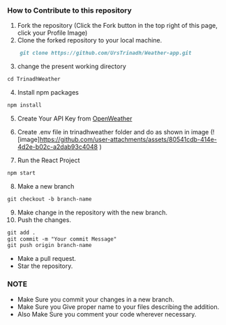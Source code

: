 ### How to Contribute to this repository

1. Fork the repository (Click the Fork button in the top right of this page, click your Profile Image)
2. Clone the forked repository to your local machine.

```markdown
    git clone https://github.com/UrsTrinadh/Weather-app.git
```

3. change the present working directory

```markdown
cd TrinadhWeather
```

4. Install npm packages

```markdown
npm install
```

5. Create Your API Key from <a href= "https://openweathermap.org/">OpenWeather</a>
6. Create .env file in trinadhweather folder and do as shown in image
   (![image]https://github.com/user-attachments/assets/80541cdb-414e-4d2e-b02c-a2dab93c4048
)

7. Run the React Project

```markdown
npm start
```

8. Make a new branch

```markdown
git checkout -b branch-name
```

9. Make change in the repository with the new branch.
10. Push the changes.

```markdown
git add .
git commit -m "Your commit Message"
git push origin branch-name
```

- Make a pull request.
- Star the repository.

### NOTE

- Make Sure you commit your changes in a new branch.
- Make Sure you Give proper name to your files describing the addition.
- Also Make Sure you comment your code wherever necessary.
